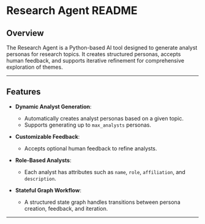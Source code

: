 
# Research Agent README

## Overview

The Research Agent is a Python-based AI tool designed to generate analyst personas for research topics. It creates structured personas, accepts human feedback, and supports iterative refinement for comprehensive exploration of themes.

---

## Features

- **Dynamic Analyst Generation**:
  - Automatically creates analyst personas based on a given topic.
  - Supports generating up to `max_analysts` personas.

- **Customizable Feedback**:
  - Accepts optional human feedback to refine analysts.

- **Role-Based Analysts**:
  - Each analyst has attributes such as `name`, `role`, `affiliation`, and `description`.

- **Stateful Graph Workflow**:
  - A structured state graph handles transitions between persona creation, feedback, and iteration.

---


